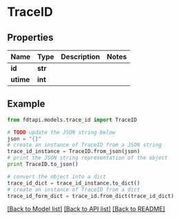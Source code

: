 # TraceID


## Properties
Name | Type | Description | Notes
------------ | ------------- | ------------- | -------------
**id** | **str** |  | 
**utime** | **int** |  | 

## Example

```python
from fdtapi.models.trace_id import TraceID

# TODO update the JSON string below
json = "{}"
# create an instance of TraceID from a JSON string
trace_id_instance = TraceID.from_json(json)
# print the JSON string representation of the object
print TraceID.to_json()

# convert the object into a dict
trace_id_dict = trace_id_instance.to_dict()
# create an instance of TraceID from a dict
trace_id_form_dict = trace_id.from_dict(trace_id_dict)
```
[[Back to Model list]](../README.md#documentation-for-models) [[Back to API list]](../README.md#documentation-for-api-endpoints) [[Back to README]](../README.md)


